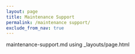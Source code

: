 ```yaml
---
layout: page
title: Maintenance Support
permalink: /maintenance support/
exclude_from_nav: true
---
```


maintenance-support.md using _layouts/page.html
